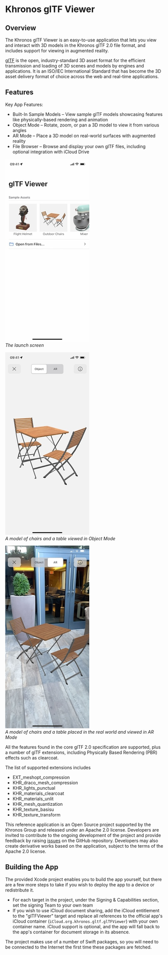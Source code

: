 # Khronos glTF Viewer


## Overview

The Khronos glTF Viewer is an easy-to-use application that lets you view and interact with 3D models in the Khronos glTF 2.0 file format, and includes support for viewing in augmented reality.  

[glTF](https://www.khronos.org/gltf/) is the open, industry-standard 3D asset format for the efficient transmission and loading of 3D scenes and models by engines and applications. It is an ISO/IEC International Standard that has become the 3D asset delivery format of choice across the web and real-time applications.

## Features

Key App Features:

 - Built-In Sample Models – View sample glTF models showcasing features like physically-based rendering and animation
 - Object Mode – Rotate, zoom, or pan a 3D model to view it from various angles
 - AR Mode – Place a 3D model on real-world surfaces with augmented reality
 - File Browser – Browse and display your own glTF files, including optional integration with iCloud Drive

![The launch screen](Screenshots/00.jpeg)  
_The launch screen_

![A model of chairs and a table viewed in Object Mode](Screenshots/02.jpg)  
_A model of chairs and a table viewed in Object Mode_

![A model of chairs and a table placed in the real world and viewed in AR Mode](Screenshots/04.jpg)  
_A model of chairs and a table placed in the real world and viewed in AR Mode_

All the features found in the core glTF 2.0 specification are supported, plus a number of glTF extensions, including Physically Based Rendering (PBR) effects such as clearcoat.

The list of supported extensions includes

 - EXT_meshopt_compression
 - KHR_draco_mesh_compression
 - KHR_lights_punctual
 - KHR_materials_clearcoat
 - KHR_materials_unlit
 - KHR_mesh_quantization
 - KHR_texture_basisu
 - KHR_texture_transform

This reference application is an Open Source project supported by the Khronos Group and released under an Apache 2.0 license.  Developers are invited to contribute to the ongoing development of the project and provide feedback by raising [issues](https://github.com/KhronosGroup/glTF-iOS-Viewer/issues) on the GitHub repository.  Developers may also create derivative works based on the application, subject to the terms of the Apache 2.0 license.

## Building the App

The provided Xcode project enables you to build the app yourself, but there are a few more steps to take if you wish to deploy the app to a device or redistribute it.

 - For each target in the project, under the Signing & Capabilities section, set the signing Team to your own team
 - If you wish to use iCloud document sharing, add the iCloud entitlement to the "glTFViewer" target and replace all references to the official app's iCloud container (`iCloud.org.khronos.gltf.glTFViewer`) with your own container name. iCloud support is optional, and the app will fall back to the app's container for document storage in its absence.

The project makes use of a number of Swift packages, so you will need to be connected to the Internet the first time these packages are fetched.